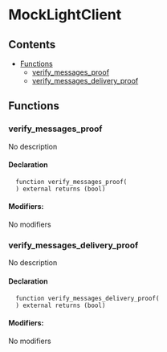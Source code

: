 # MockLightClient





## Contents
<!-- START doctoc generated TOC please keep comment here to allow auto update -->
<!-- DON'T EDIT THIS SECTION, INSTEAD RE-RUN doctoc TO UPDATE -->

- [Functions](#functions)
  - [verify_messages_proof](#verify_messages_proof)
  - [verify_messages_delivery_proof](#verify_messages_delivery_proof)

<!-- END doctoc generated TOC please keep comment here to allow auto update -->




## Functions

### verify_messages_proof
No description


#### Declaration
```solidity
  function verify_messages_proof(
  ) external returns (bool)
```

#### Modifiers:
No modifiers



### verify_messages_delivery_proof
No description


#### Declaration
```solidity
  function verify_messages_delivery_proof(
  ) external returns (bool)
```

#### Modifiers:
No modifiers





